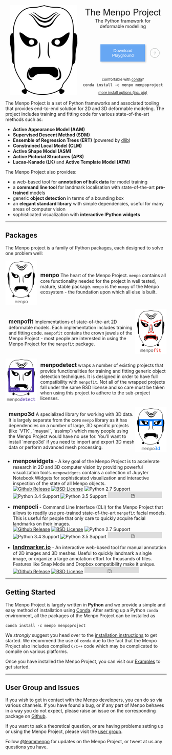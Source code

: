 <style>
button:focus {
  outline: none;
}
.hero_logo {
  max-height: 280px;
}
@media (max-width: 590px) {
  .hero_logo {
    max-height: 180px;
  }
}
.hero_container {
  display: flex; 
  flex-direction: row; 
  justify-content: center; 
  flex-wrap: wrap; 
  max-width: 600px;
}
.hero_rightcolumn {
  display: flex; 
  flex-direction: column; 
  align-items: center; 
  justify-content: space-between;
}
.hero_logo_container {
  display: flex; 
  align-items: center;
  margin: 0px 10px;
}
.download_button {
  background: rgb(103, 167, 243); 
  color: white; 
  border: none; 
  margin: 5px 15px; 
  padding: 12px; 
  max-width: 140px;
  box-shadow: 2px 2px 5px #C7C7C7; 
  font-weight: 300;
}
.playground_help {
  position: relative;
  background: none; 
  color: #A6AAA9; 
  border: 1px solid #A6AAA9; 
  width: 30px; 
  height: 30px; 
  border-radius: 30px; 
  font-weight: 300;
}
.playground_help_popup {
  position: absolute;
  background: #70BF41;
  color: white;
  box-shadow: 2px 2px 5px #C7C7C7;
  min-width: 320px;
  border-radius: 10px;
  font-weight: 300;
  top: 55px;
  right: -40px;
  padding: 12px;
  visibility: hidden;
  opacity: 0;
  transition:visibility 0s linear 0.3s,opacity 0.3s ease;
}
.playground_help_speach {
  position: absolute;
  color: white;
  border-color: transparent;
  border-bottom-color: #70BF41;
  border-style: solid;
  border-width: 12px;
  border-bottom-width: 20px;
  font-weight: 300;
  right: 2px;
  visibility: hidden;
  opacity: 0;
  transition:visibility 0s linear 0.3s,opacity 0.3s ease;
}
.playground_help:hover .playground_help_popup {
    opacity: 1;
    visibility: visible;
    transition-delay: 0s;
}
.playground_help:hover .playground_help_speach {
    opacity: 1;
    visibility: visible;
    transition-delay: 0s;
}
.package_info {
  display: flex;
  flex-direction: row;
  align-items: center;
  margin-bottom: 10px;
}
</style>
<center>
  <div class="hero_container">
    <div class="hero_logo_container">
      <img class="hero_logo" src="logo/menpoproject.png" alt="The Menpo Project">
    </div>
    <div class="hero_rightcolumn">
      <div>
        <strong style="font-size: 200%; font-family: 'HelveticaNeue-Light', 'Helvetica Neue Light', 'Helvetica Neue', Helvetica, Arial, 'Lucida Grande', sans-serif; font-weight: 500;">The Menpo Project</strong>
        <div style="max-width: 200px;">The Python framework for deformable modelling</div>
      </div>
      <div style="display: flex; flex-direction: row; align-items: center;">
        <div style="width: 30px; height: 30px;"></div>
        <button class="download_button">Download Playground</button>
        <button class="playground_help">
          ?
          <div class="playground_help_speach"></div>
          <div class="playground_help_popup">
            <p>The playground is a standalone installation of menpo that will get you up and running as quickly as possible.</p>
            <p>If you are new to menpo or Python in general you may want to start with the playground.</p>
            <p>Head to our <a style="font-weight: bold; color: white;" href="installation">installation page</a> for more options.</p>
          </div>
        </button>
      </div>
      <div>
        <div style="font-size: 80%">comfortable with <a href="https://www.continuum.io/downloads">conda</a>?</div>
        <code style="padding: 7px;">conda install -c menpo menpoproject</code>
        <div style="font-size: 80%; margin-top: 10px;"><a href="installation">more install options (inc. pip)</a></div>
      </div>
    </div>
  </div>
</center>
<br>
<!---
MAIN DESCRIPTION
-->
The Menpo Project is a set of Python frameworks and associated tooling that provides end-to-end solution for 2D and 3D deformable modeling. The project includes training and fitting code for various state-of-the-art methods such as:

* **Active Appearance Model (AAM)**
* **Supervised Descent Method (SDM)**
* **Ensemble of Regression Trees (ERT)** (powered by [dlib](http://dlib.net/ "dlib C++ Library"))
* **Constrained Local Model (CLM)**
* **Active Shape Model (ASM)**
* **Active Pictorial Structures (APS)**
* **Lucas-Kanade (LK)** and **Active Template Model (ATM)**

The Menpo Project also provides:
* a web-based tool for **annotation of bulk data** for model training
* a **command line tool** for landmark localisation with state-of-the-art **pre-trained** models
* generic **object detection** in terms of a bounding box
* an **elegant standard library** with simple dependencies, useful for many areas of computer vision
* sophisticated visualization with **interactive IPython widgets**

---------------------------------------

## Packages

The Menpo project is a family of Python packages, each designed to solve one problem well:

<div class="package_info">
  <a href="/menpo/index.md" title="menpo"><img style="max-height: 140px; max-width: none;" src="logo/menpo.png" alt="menpo"></a>
  <div style="padding-left: 10px;">
      <strong style="font-size: 125%">menpo</strong> The heart of the Menpo Project. <code>menpo</code> contains all core functionality needed for
      the project in well tested, mature, stable package. <code>menpo</code> is the <code>numpy</code> of the Menpo ecosystem - the foundation upon which all else is built.
  </div>
</div>

<div class="package_info">
  <div style="padding-left: 10px;">
      <strong style="font-size: 125%">menpofit</strong> Implementations of state-of-the-art 2D deformable models.
      Each implementation includes training and fitting code. <code>menpofit</code> contains the crown jewels of the Menpo Project - most people are interested in using the Menpo Project for the <code>menpofit</code> package.
  </div>
  <a href="/menpofit/index.md" title="menpo"><img style="max-height: 140px; max-width: none;" src="logo/menpofit.png" alt="menpofit"></a>
</div>

<div class="package_info">
  <a href="/menpodetect/index.md" title="menpodetect"><img style="max-height: 140px; max-width: none;" src="logo/menpodetect.png" alt="menpodetect"></a>
  <div style="padding-left: 10px;">
      <strong style="font-size: 125%">menpodetect</strong> wraps a number of existing projects that provide functionalities for training and
    fitting generic object detection techniques. It is designed in order to have full compatibility with <code>menpofit</code>. Not all of the wrapped
    projects fall under the same BSD license and so care must be taken when using this project to adhere to the sub-project licenses.  
  </div>
</div>

<div class="package_info">
  <div style="padding-left: 10px;">
      <strong style="font-size: 125%">menpo3d</strong> A specialized library for working with 3D data. It is largely separate from the
    core <code>menpo</code> library as it has dependencies on a number of large, 3D specific projects (like `VTK`, `mayavi`, `assimp`) which many people using
    the Menpo Project would have no use for. You'll want to install `menpo3d` if you need to import and export 3D mesh data or perform advanced mesh processing.  
  </div>
  <a href="/menpo3d/index.md" title="menpo3d"><img style="max-height: 140px; max-width: none;" src="logo/menpo3d.png" alt="menpo3d"></a>
</div>


  - <strong style="font-size: 125%">menpowidgets</strong> - A key goal of the Menpo Project is to accelerate research in 2D and 3D computer vision by
    providing powerful visualization tools. `menpowidgets` contains a collection of Jupyter Notebook Widgets for sophisticated visualization and interactive
    inspection of the state of all Menpo objects.  
    [![Github Release][mw_shield]][mw_gh] [![BSD License][bsd_shield]][mw_lic] ![Python 2.7 Support][python27] ![Python 3.4 Support][python34] ![Python 3.5 Support][python35] <iframe src="https://ghbtns.com/github-btn.html?user=menpo&repo=menpowidgets&type=star&count=true" frameborder="0" scrolling="0" width="170px" height="20px"></iframe>

  - <strong style="font-size: 125%">menpocli</strong> - Command Line Interface (CLI) for the Menpo Project that allows to readily use pre-trained
    state-of-the-art `menpofit` facial models. This is useful for people that only care to quickly acquire facial landmarks on their images.  
    [![Github Release][mc_shield]][mc_gh] [![BSD License][bsd_shield]][mc_lic] ![Python 2.7 Support][python27] ![Python 3.4 Support][python34] ![Python 3.5 Support][python35] <iframe src="https://ghbtns.com/github-btn.html?user=menpo&repo=menpocli&type=star&count=true" frameborder="0" scrolling="0" width="170px" height="20px"></iframe>

  - <strong style="font-size: 125%"><a href="https://www.landmarker.io">landmarker.io</a></strong> - An interactive web-based tool for manual annotation of
    2D images and 3D meshes. Useful to quickly landmark a single image, or organize a large annotation effort for thousands of files.
    Features like Snap Mode and Dropbox compatibility make it unique.  
    [![Github Release][lm_shield]][lm_gh] [![BSD License][bsd_shield]][lm_lic] <iframe src="https://ghbtns.com/github-btn.html?user=menpo&repo=landmarker.io&type=star&count=true" frameborder="0" scrolling="0" width="170px" height="20px"></iframe>


  [bsd_shield]: http://img.shields.io/badge/License-BSD-green.svg
  [m_shield]: http://img.shields.io/github/release/menpo/menpo.svg
  [m_gh]: http://github.com/menpo/menpo
  [m_lic]: https://github.com/menpo/menpo/blob/master/LICENSE.txt
  [mf_shield]: http://img.shields.io/github/release/menpo/menpofit.svg
  [mf_gh]: http://github.com/menpo/menpofit
  [mf_lic]: https://github.com/menpo/menpofit/blob/master/LICENSE.txt
  [m3d_shield]: http://img.shields.io/github/release/menpo/menpo3d.svg
  [m3d_gh]: http://github.com/menpo/menpo3d
  [m3d_lic]: https://github.com/menpo/menpo3d/blob/master/LICENSE.txt
  [md_shield]: http://img.shields.io/github/release/menpo/menpodetect.svg
  [md_gh]: http://github.com/menpo/menpodetect
  [md_lic]: https://github.com/menpo/menpodetect/blob/master/LICENSE.txt
  [mw_shield]: http://img.shields.io/github/release/menpo/menpowidgets.svg
  [mw_gh]: http://github.com/menpo/menpowidgets
  [mw_lic]: https://github.com/menpo/menpowidgets/blob/master/LICENSE.txt
  [mc_shield]: http://img.shields.io/github/release/menpo/menpocli.svg
  [mc_gh]: http://github.com/menpo/menpocli
  [mc_lic]: https://github.com/menpo/menpocli/blob/master/LICENSE.txt
  [mc_shield]: http://img.shields.io/github/release/menpo/menpocli.svg
  [mc_gh]: http://github.com/menpo/menpocli
  [mc_lic]: https://github.com/menpo/menpocli/blob/master/LICENSE.txt
  [lm_shield]: http://img.shields.io/github/release/menpo/landmarkerio.svg
  [lm_gh]: http://github.com/menpo/landmarker.io
  [lm_lic]: https://github.com/menpo/landmarker.io/blob/master/LICENSE
  [python27]: https://img.shields.io/badge/Python-2.7-green.svg
  [python34]: https://img.shields.io/badge/Python-3.4-green.svg
  [python35]: https://img.shields.io/badge/Python-3.5-green.svg
  [cm]: https://coveralls.io/r/menpo/menpo
  [cm_shield]: http://img.shields.io/coveralls/menpo/menpo.svg?style=flat
  [cmd]: https://coveralls.io/r/menpo/menpodetect
  [cmd_shield]: http://img.shields.io/coveralls/menpo/menpodetect.svg?style=flat

---------------------------------------

## Getting Started

The Menpo Project is largely written in **Python** and we provide a simple and easy method of installation using [Conda](http://conda.pydata.org/).
After setting up a Python ``conda`` environment, all the packages of the Menpo Project can be installed as
```
conda install -c menpo menpoproject
```
We _strongly_ suggest you head over to the [installation instructions](installation/index.md "Full Installation Instructions") to get started.
We recommend the use of ``conda`` due to the fact that the Menpo Project also includes compiled ``C/C++`` code
which may be complicated to compile on various platforms.

Once you have installed the Menpo Project, you can visit our [Examples](examples/index.md) to get started.

---------------------------------------

## User Group and Issues
If you wish to get in contact with the Menpo developers, you can do so via various channels.
If you have found a bug, or if any part of Menpo behaves in a way you do not expect, please raise an issue on the corresponding package on [Github](https://github.com/menpo/ "The Menpo Project on Github").

If you want to ask a theoretical question, or are having problems setting up or using the Menpo Project, please visit the [user group](https://groups.google.com/forum/#!forum/menpo-users "menpo-users").

Follow [@teammenpo](www.twitter.com/teammenpo "The Menpo Project on Twitter") for updates on the Menpo Project, or tweet at us any questions you have.
